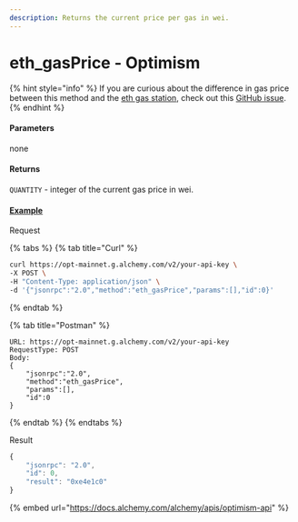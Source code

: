 ```yaml
---
description: Returns the current price per gas in wei.
---
```


# eth\_gasPrice - Optimism

{% hint style="info" %}
If you are curious about the difference in gas price between this method and the [eth gas station](https://ethgasstation.info), check out this [GitHub issue](https://github.com/ethereum/go-ethereum/issues/15825).
{% endhint %}

#### Parameters

none

#### Returns

`QUANTITY` - integer of the current gas price in wei.

#### [Example](https://composer.alchemyapi.io/?composer\_state=%7B%22network%22%3A0%2C%22methodName%22%3A%22eth\_gasPrice%22%2C%22paramValues%22%3A%5B%5D%7D)

Request

{% tabs %}
{% tab title="Curl" %}
```bash
curl https://opt-mainnet.g.alchemy.com/v2/your-api-key \
-X POST \
-H "Content-Type: application/json" \
-d '{"jsonrpc":"2.0","method":"eth_gasPrice","params":[],"id":0}'
```
{% endtab %}

{% tab title="Postman" %}
```http
URL: https://opt-mainnet.g.alchemy.com/v2/your-api-key
RequestType: POST
Body: 
{
    "jsonrpc":"2.0",
    "method":"eth_gasPrice",
    "params":[],
    "id":0
}
```
{% endtab %}
{% endtabs %}

Result

```javascript
{
    "jsonrpc": "2.0",
    "id": 0,
    "result": "0xe4e1c0"
}
```

{% embed url="https://docs.alchemy.com/alchemy/apis/optimism-api" %}

